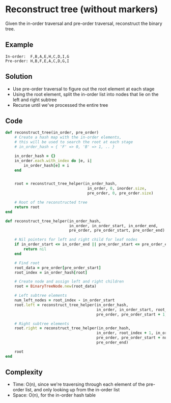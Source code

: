# Reconstruct tree (without markers)
Given the in-order traversal and pre-order traversal, reconstruct the binary tree.

## Example
```
In-order:  F,B,A,E,H,C,D,I,G
Pre-order: H,B,F,E,A,C,D,G,I
```

## Solution
- Use pre-order traversal to figure out the root element at each stage
- Using the root element, split the in-order list into nodes that lie on the left and right subtree
- Recurse until we've processed the entire tree

## Code
```ruby
def reconstruct_tree(in_order, pre_order)
    # Create a hash map with the in-order elements,
    # this will be used to search the root at each stage
    # in_order_hash = { 'F' => 0, 'B' => 1, .. }

    in_order_hash = {}
    in_order.each.with_index do |e, i|
        in_order_hash[e] = i
    end


    root = reconstruct_tree_helper(in_order_hash,
                                    in_order, 0, inorder.size,
                                    pre_order, 0, pre_order.size)

    # Root of the reconstructed tree
    return root
end

def reconstruct_tree_helper(in_order_hash,
                            in_order, in_order_start, in_order_end,
                            pre_order, pre_order_start, pre_order_end)

    # Nil pointers for left and right child for leaf nodes
    if in_order_start <= in_order_end || pre_order_start <= pre_order_end
        return nil
    end

    # Find root
    root_data = pre_order[pre_order_start]
    root_index = in_order_hash[root]

    # Create node and assign left and right children
    root = BinaryTreeNode.new(root_data)

    # Left subtree elements
    num_left_nodes = root_index - in_order_start
    root.left = reconstruct_tree_helper(in_order_hash,
                                        in_order, in_order_start, root_index - 1,
                                        pre_order, pre_order_start + 1, num_left_elements)

    # Right subtree elements
    root.right = reconstruct_tree_helper(in_order_hash,
                                        in_order, root_index + 1, in_order_end,
                                        pre_order, pre_order_start + num_left_elements,
                                        pre_order_end)

    root
end
```

## Complexity
- Time: O(n), since we're traversing through each element of the pre-order list,
 and only looking up from the in-order list
- Space: O(n), for the in-order hash table
